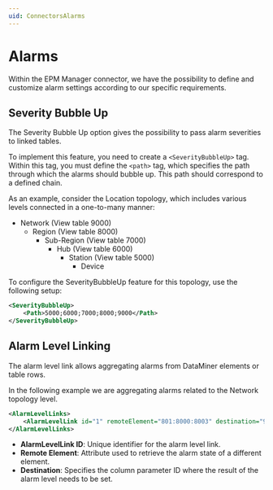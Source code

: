 ```yaml
---
uid: ConnectorsAlarms
---
```


# Alarms

Within the EPM Manager connector, we have the possibility to define and customize alarm settings according to our specific requirements.

## Severity Bubble Up

The Severity Bubble Up option gives the possibility to pass alarm severities to linked tables.

To implement this feature, you need to create a `<SeverityBubbleUp>` tag. Within this tag, you must define the `<path>` tag, which specifies the path through which the alarms should bubble up. This path should correspond to a defined chain.

As an example, consider the Location topology, which includes various levels connected in a one-to-many manner:

- Network (View table 9000)
  - Region (View table 8000)
    - Sub-Region (View table 7000)
      - Hub (View table 6000)
        - Station (View table 5000)
          - Device

To configure the SeverityBubbleUp feature for this topology, use the following setup:

```xml
<SeverityBubbleUp>
    <Path>5000;6000;7000;8000;9000</Path>
</SeverityBubbleUp>
```

## Alarm Level Linking

The alarm level link allows aggregating alarms from DataMiner elements or table rows.

In the following example we are aggregating alarms related to the Network topology level.

```xml
<AlarmLevelLinks>
    <AlarmLevelLink id="1" remoteElement="801:8000:8003" destination="9001:DISPLAY_NOLINK:9001" />
</AlarmLevelLinks>
```

- **AlarmLevelLink ID**: Unique identifier for the alarm level link.
- **Remote Element**: Attribute used to retrieve the alarm state of a different element.
- **Destination**: Specifies the column parameter ID where the result of the alarm level needs to be set.
